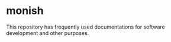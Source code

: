 monish
======

This repository has frequently used documentations for software development and other purposes.
